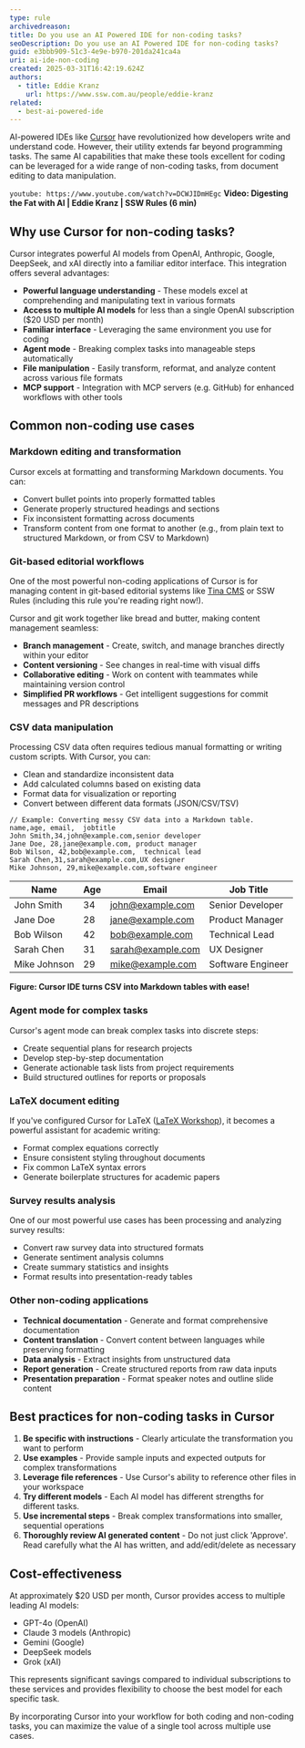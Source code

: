 ```yaml
---
type: rule
archivedreason:
title: Do you use an AI Powered IDE for non-coding tasks?
seoDescription: Do you use an AI Powered IDE for non-coding tasks?
guid: e3bbb909-51c3-4e9e-b970-201da241ca4a
uri: ai-ide-non-coding
created: 2025-03-31T16:42:19.624Z
authors:
  - title: Eddie Kranz
    url: https://www.ssw.com.au/people/eddie-kranz
related:
  - best-ai-powered-ide
---
```


AI-powered IDEs like [Cursor](https://cursor.com) have revolutionized how developers write and understand code. However, their utility extends far beyond programming tasks. The same AI capabilities that make these tools excellent for coding can be leveraged for a wide range of non-coding tasks, from document editing to data manipulation.

<!--endintro-->

`youtube: https://www.youtube.com/watch?v=DCWJIDmHEgc`
**Video: Digesting the Fat with AI | Eddie Kranz | SSW Rules (6 min)**

## Why use Cursor for non-coding tasks?

Cursor integrates powerful AI models from OpenAI, Anthropic, Google, DeepSeek, and xAI directly into a familiar editor interface. This integration offers several advantages:

- **Powerful language understanding** - These models excel at comprehending and manipulating text in various formats
- **Access to multiple AI models** for less than a single OpenAI subscription ($20 USD per month)
- **Familiar interface** - Leveraging the same environment you use for coding
- **Agent mode** - Breaking complex tasks into manageable steps automatically
- **File manipulation** - Easily transform, reformat, and analyze content across various file formats
- **MCP support** - Integration with MCP servers (e.g. GitHub) for enhanced workflows with other tools <!-- TODO: Write rule on this -->

## Common non-coding use cases

### Markdown editing and transformation

Cursor excels at formatting and transforming Markdown documents. You can:

- Convert bullet points into properly formatted tables
- Generate properly structured headings and sections
- Fix inconsistent formatting across documents
- Transform content from one format to another (e.g., from plain text to structured Markdown, or from CSV to Markdown)

### Git-based editorial workflows

One of the most powerful non-coding applications of Cursor is for managing content in git-based editorial systems like [Tina CMS](https://tina.io/) or SSW Rules (including this rule you're reading right now!).

Cursor and git work together like bread and butter, making content management seamless:

- **Branch management** - Create, switch, and manage branches directly within your editor
- **Content versioning** - See changes in real-time with visual diffs
- **Collaborative editing** - Work on content with teammates while maintaining version control
- **Simplified PR workflows** - Get intelligent suggestions for commit messages and PR descriptions


### CSV data manipulation

Processing CSV data often requires tedious manual formatting or writing custom scripts. With Cursor, you can:

- Clean and standardize inconsistent data
- Add calculated columns based on existing data
- Format data for visualization or reporting
- Convert between different data formats (JSON/CSV/TSV)

```
// Example: Converting messy CSV data into a Markdown table.
name,age, email,  jobtitle
John Smith,34,john@example.com,senior developer
Jane Doe, 28,jane@example.com, product manager
Bob Wilson, 42,bob@example.com,  technical lead
Sarah Chen,31,sarah@example.com,UX designer
Mike Johnson, 29,mike@example.com,software engineer
```

| Name | Age | Email | Job Title |
|------|-----|-------|-----------|
| John Smith | 34 | john@example.com | Senior Developer |
| Jane Doe | 28 | jane@example.com | Product Manager |
| Bob Wilson | 42 | bob@example.com | Technical Lead |
| Sarah Chen | 31 | sarah@example.com | UX Designer |
| Mike Johnson | 29 | mike@example.com | Software Engineer |
**Figure: Cursor IDE turns CSV into Markdown tables with ease!**

### Agent mode for complex tasks

Cursor's agent mode can break complex tasks into discrete steps:

- Create sequential plans for research projects
- Develop step-by-step documentation
- Generate actionable task lists from project requirements
- Build structured outlines for reports or proposals

### LaTeX document editing

If you've configured Cursor for LaTeX ([LaTeX Workshop](https://marketplace.visualstudio.com/items?itemName=James-Yu.latex-workshop)), it becomes a powerful assistant for academic writing:

- Format complex equations correctly
- Ensure consistent styling throughout documents
- Fix common LaTeX syntax errors
- Generate boilerplate structures for academic papers

### Survey results analysis

One of our most powerful use cases has been processing and analyzing survey results:

- Convert raw survey data into structured formats
- Generate sentiment analysis columns
- Create summary statistics and insights
- Format results into presentation-ready tables


### Other non-coding applications

- **Technical documentation** - Generate and format comprehensive documentation
- **Content translation** - Convert content between languages while preserving formatting
- **Data analysis** - Extract insights from unstructured data
- **Report generation** - Create structured reports from raw data inputs
- **Presentation preparation** - Format speaker notes and outline slide content

## Best practices for non-coding tasks in Cursor

1. **Be specific with instructions** - Clearly articulate the transformation you want to perform
2. **Use examples** - Provide sample inputs and expected outputs for complex transformations
3. **Leverage file references** - Use Cursor's ability to reference other files in your workspace
4. **Try different models** - Each AI model has different strengths for different tasks.
5. **Use incremental steps** - Break complex transformations into smaller, sequential operations
6. **Thoroughly review AI generated content** - Do not just click 'Approve'. Read carefully what the AI has written, and add/edit/delete as necessary

## Cost-effectiveness

At approximately $20 USD per month, Cursor provides access to multiple leading AI models:

- GPT-4o (OpenAI)
- Claude 3 models (Anthropic)
- Gemini (Google)
- DeepSeek models
- Grok (xAI)

This represents significant savings compared to individual subscriptions to these services and provides flexibility to choose the best model for each specific task.

By incorporating Cursor into your workflow for both coding and non-coding tasks, you can maximize the value of a single tool across multiple use cases.

